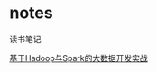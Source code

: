# notes
读书笔记

[基于Hadoop与Spark的大数据开发实战](blob/main/reading_notes/%E5%9F%BA%E4%BA%8EHadoop%E4%B8%8ESpark%E7%9A%84%E5%A4%A7%E6%95%B0%E6%8D%AE%E5%BC%80%E5%8F%91%E5%AE%9E%E6%88%98.md)

